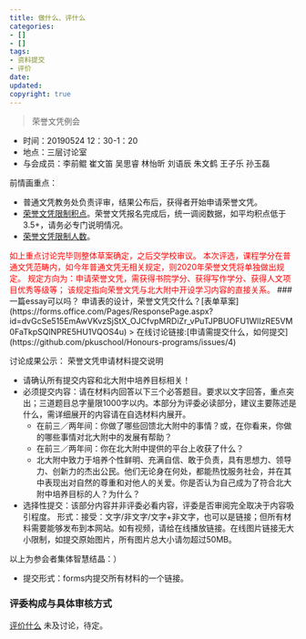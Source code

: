 ```yaml
---
title: 做什么、评什么
categories:
- []
- []
tags: 
- 资料提交
- 评价
date:
updated:
copyright: true
---
```


> 荣誉文凭例会
* 时间：20190524  12：30-1：20
* 地点：三层讨论室
* 与会成员：李前鲲 崔文笛 吴思睿 林怡昕 刘语辰 朱文鹤 王子乐 孙玉磊

前情画重点：
* 普通文凭教务处负责评审，结果公布后，获得者开始申请荣誉文凭。
* [荣誉文凭限制积点](https://github.com/pkuschool/Honours-programs/issues/3)。荣誉文凭报名完成后，统一调阅数据，如平均积点低于3.5+，请务必专门说明情况。
* [荣誉文凭限制人数](https://github.com/pkuschool/Honours-programs/issues/2)。

<font color="red">
如上重点讨论完毕则整体草案确定，之后交学校审议。
本次评选，课程学分在普通文凭范畴内，如今年普通文凭无相关规定，则2020年荣誉文凭将单独做出规定。
规定方向为：申请荣誉文凭，需获得书院学分、获得写作学分、获得人文项目优秀等级等；
该规定指向荣誉文凭与北大附中开设学习内容的直接关系。</font>
<!-- more -->
### 一篇essay可以吗？
申请表的设计，荣誉文凭交什么？[表单草案](https://forms.office.com/Pages/ResponsePage.aspx?id=dvGcSe515EmAwVKvzSjStX_OJCfvpMRDiZr_vPuTJPBUOFU1WlIzRE5VM0FaTkpSQlNPRE5HU1VQOS4u)
> 在线讨论链接:[申请需提交什么，如何提交](https://github.com/pkuschool/Honours-programs/issues/4)

讨论成果公示：
荣誉文凭申请材料提交说明
* 请确认所有提交内容和北大附中培养目标相关！
* 必须提交内容：请在材料内回答以下三个必答题目。要求以文字回答，重点突出；三道题目总字量限1000字以内。本部分为评委必读部分，建议主要陈述是什么，需详细展开的内容请在自选材料内展开。
    * 在前三／两年间：你做了哪些回馈北大附中的事情？或，在你看来，你做的哪些事情对北大附中的发展有帮助？
    * 在前三／两年间：你在北大附中提供的平台上收获了什么？
    * 北大附中致力于培养个性鲜明、充满自信、敢于负责，具有思想力、领导力、创新力的杰出公民。他们无论身在何处，都能热忱服务社会，并在其中表现出对自然的尊重和对他人的关爱。你是否认为自己成为了符合北大附中培养目标的人？为什么？
* 选择性提交：该部分内容并非评委必看内容，评委是否审阅完全取决于内容吸引程度。
形式：接受：文字/非文字/文字+非文字，也可以是链接；但所有材料需要能够发布到本网站。如有视频，请给在线播放链接。在线图片链接无大小限制，如提交原始图片，所有图片总大小请勿超过50MB。

以上为参会者集体智慧结晶：）

* 提交形式：forms内提交所有材料的一个链接。

### 评委构成与具体审核方式
[评价什么](https://github.com/pkuschool/Honours-programs/issues/5)
未及讨论，待定。
